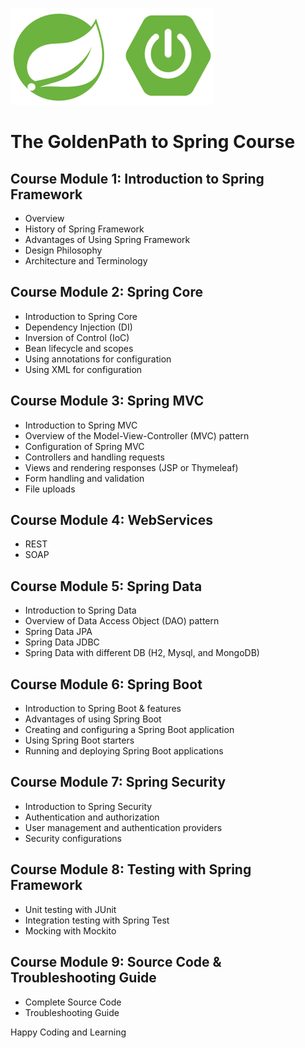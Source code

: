 ![Image](./images/SpringLogo.png "SpringFramework")

# The GoldenPath to Spring Course

## Course Module 1: Introduction to Spring Framework
* Overview
* History of Spring Framework
* Advantages of Using Spring Framework
* Design Philosophy
* Architecture and Terminology

## Course Module 2: Spring Core
* Introduction to Spring Core
* Dependency Injection (DI)
* Inversion of Control (IoC)
* Bean lifecycle and scopes
* Using annotations for configuration
* Using XML for configuration

## Course Module 3: Spring MVC
* Introduction to Spring MVC
* Overview of the Model-View-Controller (MVC) pattern
* Configuration of Spring MVC
* Controllers and handling requests
* Views and rendering responses (JSP or Thymeleaf)
* Form handling and validation
* File uploads

## Course Module 4: WebServices
* REST
* SOAP

## Course Module 5: Spring Data
* Introduction to Spring Data
* Overview of Data Access Object (DAO) pattern
* Spring Data JPA
* Spring Data JDBC
* Spring Data with different DB (H2, Mysql, and MongoDB)

## Course Module 6: Spring Boot
* Introduction to Spring Boot & features
* Advantages of using Spring Boot
* Creating and configuring a Spring Boot application
* Using Spring Boot starters
* Running and deploying Spring Boot applications

## Course Module 7: Spring Security
* Introduction to Spring Security
* Authentication and authorization
* User management and authentication providers
* Security configurations

## Course Module 8: Testing with Spring Framework
* Unit testing with JUnit
* Integration testing with Spring Test
* Mocking with Mockito

## Course Module 9: Source Code & Troubleshooting Guide
* Complete Source Code
* Troubleshooting Guide

Happy Coding and Learning
